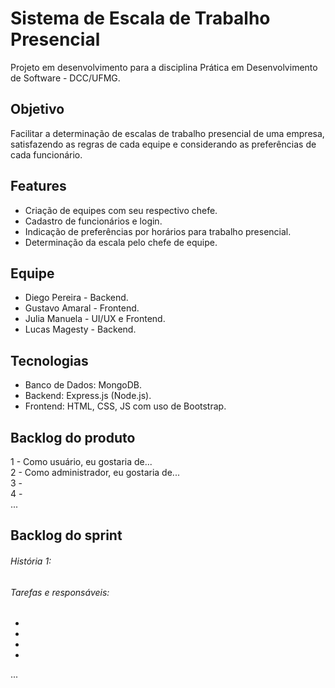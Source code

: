 # Sistema de Escala de Trabalho Presencial
Projeto em desenvolvimento para a disciplina Prática em Desenvolvimento de Software - DCC/UFMG.

## Objetivo
Facilitar a determinação de escalas de trabalho presencial de uma empresa, satisfazendo as regras de cada equipe e considerando as preferências de cada funcionário.

## Features
- Criação de equipes com seu respectivo chefe.
- Cadastro de funcionários e login.
- Indicação de preferências por horários para trabalho presencial.
- Determinação da escala pelo chefe de equipe.

## Equipe
- Diego Pereira - Backend.
- Gustavo Amaral - Frontend.
- Julia Manuela - UI/UX e Frontend.
- Lucas Magesty - Backend.

## Tecnologias
- Banco de Dados: MongoDB.
- Backend: Express.js (Node.js).
- Frontend: HTML, CSS, JS com uso de Bootstrap.

## Backlog do produto
1 - Como usuário, eu gostaria de... <br/>
2 - Como administrador, eu gostaria de... <br/>
3 - <br/>
4 - <br/>
...

## Backlog do sprint
###### História 1: 
###### Tarefas e responsáveis:
-
-
-
-

...
